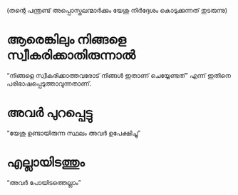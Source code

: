 (തന്റെ പന്ത്രണ്ട് അപ്പൊസ്തലന്മാർക്കും യേശു നിർദ്ദേശം കൊടുക്കുന്നത് തുടരുന്നു)
# ആരെങ്കിലും നിങ്ങളെ സ്വീകരിക്കാതിരുന്നാൽ
“നിങ്ങളെ സ്വീകരിക്കാത്തവരോട് നിങ്ങൾ ഇതാണ് ചെയ്യേണ്ടത്” എന്ന് ഇതിനെ പരിഭാഷപ്പെടുത്താവുന്നതാണ്.
# അവർ പുറപ്പെട്ടു
“യേശു ഉണ്ടായിരുന്ന സ്ഥലം അവർ ഉപേക്ഷിച്ചു”
# എല്ലായിടത്തും
“അവർ പോയിടത്തെല്ലാം”
